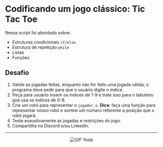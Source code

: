 # Codificando um jogo clássico: Tic Tac Toe

Nesse script foi abordado sobre:
- Estruturas condicionais `if/else`
- Estrutura de repetição `while`
- Listas
- Funções

## Desafio
1. Valide as jogadas feitas, enquanto não for feito uma jogada válida, o programa deve pedir para que o usuário digite o índice.
2. Peça para usuário inserir os índices de 1-9 e trate isso para o tabuleiro que usa os índices de 0-8.
3. Crie um robô para representar o `jogador_o`. **Dica**: faça uma função para representar nosso robô e sorteie um número referente a posição que o robô jogará.
4. Teste exaustivamente as jogadas e restrições do jogo.
5. Compartilhe no Discord e/ou LinkedIn.


<hr>
<p align="center">
  <img src="https://i.imgur.com/KVgvOqf.gif" alt="GIF Yoda">
</p>
